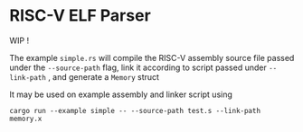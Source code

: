# RISC-V ELF Parser

WIP !

The example ``simple.rs`` will compile the RISC-V assembly source file passed under the
`` --source-path `` flag, link it according to script passed under ``--link-path`` , and generate
a ``Memory`` struct

It may be used on example assembly and linker script using

``` cargo run --example simple -- --source-path test.s --link-path memory.x ```
